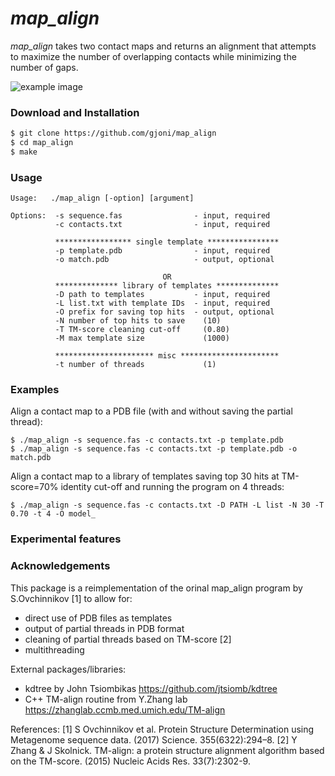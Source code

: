 # _map_align_

_map_align_ takes two contact maps and returns an alignment that attempts to maximize the number of overlapping contacts while minimizing the number of gaps.

![example image](https://raw.githubusercontent.com/sokrypton/map_align/master/map_align_fig.png)

### Download and Installation
```sh
$ git clone https://github.com/gjoni/map_align
$ cd map_align
$ make
```

### Usage

```
Usage:   ./map_align [-option] [argument]

Options:  -s sequence.fas                - input, required
          -c contacts.txt                - input, required

          ***************** single template ****************
          -p template.pdb                - input, required
          -o match.pdb                   - output, optional

                                  OR                        
          ************** library of templates **************
          -D path to templates           - input, required
          -L list.txt with template IDs  - input, required
          -O prefix for saving top hits  - output, optional
          -N number of top hits to save    (10)
          -T TM-score cleaning cut-off     (0.80)
          -M max template size             (1000)

          ********************** misc **********************
          -t number of threads             (1)

```

### Examples

Align a contact map to a PDB file (with and without saving the partial thread):

```
$ ./map_align -s sequence.fas -c contacts.txt -p template.pdb
$ ./map_align -s sequence.fas -c contacts.txt -p template.pdb -o match.pdb
```

Align a contact map to a library of templates saving top 30 hits at TM-score=70% identity cut-off and running the program on 4 threads:
```
$ ./map_align -s sequence.fas -c contacts.txt -D PATH -L list -N 30 -T 0.70 -t 4 -O model_
```


### Experimental features

### Acknowledgements

This package is a reimplementation of the orinal map_align program by S.Ovchinnikov [1] to allow for:
 - direct use of PDB files as templates
 - output of partial threads in PDB format
 - cleaning of partial threads based on TM-score [2]
 - multithreading

External packages/libraries:
 - kdtree by John Tsiombikas https://github.com/jtsiomb/kdtree
 - C++ TM-align routine from Y.Zhang lab https://zhanglab.ccmb.med.umich.edu/TM-align

References:
[1] S Ovchinnikov et al. Protein Structure Determination using Metagenome sequence data. (2017) Science. 355(6322):294–8.
[2] Y Zhang & J Skolnick. TM-align: a protein structure alignment algorithm based on the TM-score. (2015) Nucleic Acids Res. 33(7):2302-9.



